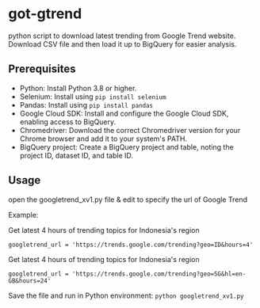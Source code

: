 # got-gtrend
python script to download latest trending from Google Trend website. Download CSV file and then load it up to BigQuery for easier analysis.

## Prerequisites
- Python: Install Python 3.8 or higher.
- Selenium: Install using ```pip install selenium```
- Pandas: Install using ```pip install pandas```
- Google Cloud SDK: Install and configure the Google Cloud SDK, enabling access to BigQuery.
- Chromedriver: Download the correct Chromedriver version for your Chrome browser and add it to your system's PATH.
- BigQuery project: Create a BigQuery project and table, noting the project ID, dataset ID, and table ID.

## Usage
open the googletrend_xv1.py file & edit to specify the url of Google Trend

Example:

Get latest 4 hours of trending topics for Indonesia's region

```googletrend_url = 'https://trends.google.com/trending?geo=ID&hours=4'```


Get latest 4 hours of trending topics for Indonesia's region

```googletrend_url = 'https://trends.google.com/trending?geo=SG&hl=en-GB&hours=24'```

Save the file and run in Python environment: ```python googletrend_xv1.py```
